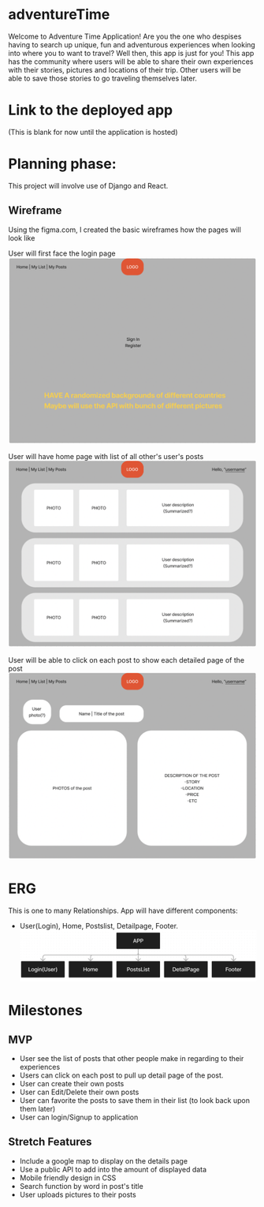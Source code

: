 # adventureTime

Welcome to Adventure Time Application! Are you the one who despises having to search up unique, fun and adventurous experiences when looking into where you to want to travel? Well then, this app is just for you! This app has the community where users will be able to share their own experiences with their stories, pictures and locations of their trip. Other users will be able to save those stories to go traveling themselves later. 

# Link to the deployed app
(This is blank for now until the application is hosted)

# Planning phase:
This project will involve use of Django and React.

## Wireframe
Using the figma.com, I created the basic wireframes how the pages will look like


User will first face the login page
![Login Page](https://github.com/Tiranoe/adventureTime/blob/main/assets/loginpage.png?raw=true)



User will have home page with list of all other's user's posts
![Home page](https://github.com/Tiranoe/adventureTime/blob/main/assets/homepage.png?raw=true)



User will be able to click on each post to show each detailed page of the post
![Detail page](https://github.com/Tiranoe/adventureTime/blob/main/assets/detailpage.png?raw=true)



# ERG
This is one to many Relationships. 
App will have different components: 
- User(Login), Home, Postslist, Detailpage, Footer.
![ERG Diagram](https://github.com/Tiranoe/adventureTime/blob/main/assets/ERG%20Diagram.png?raw=true)

# Milestones

## MVP
- User see the list of posts that other people make in regarding to their experiences
- Users can click on each post to pull up detail page of the post.
- User can create their own posts
- User can Edit/Delete their own posts
- User can favorite the posts to save them in their list (to look back upon them later)
- User can login/Signup to application


## Stretch Features
- Include a google map to display on the details page
- Use a public API to add into the amount of displayed data
- Mobile friendly design in CSS
- Search function by word in post's title
- User uploads pictures to their posts